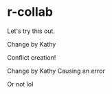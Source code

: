 # r-collab
Let's try this out.

Change by Kathy

Conflict creation!


Change by Kathy
Causing an error

Or not lol

